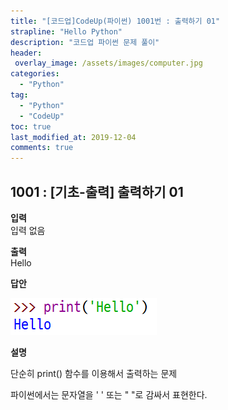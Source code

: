 ```yaml
---
title: "[코드업]CodeUp(파이썬) 1001번 : 출력하기 01"
strapline: "Hello Python"
description: "코드업 파이썬 문제 풀이"
header:
 overlay_image: /assets/images/computer.jpg
categories:
  - "Python"
tag:
  - "Python"
  - "CodeUp"
toc: true
last_modified_at: 2019-12-04
comments: true
---
```


## 1001 : [기초-출력] 출력하기 01


**입력**<br>
입력 없음

**출력**<br>
Hello


**답안**<br>

![a1001](/assets/images/1001.jpg)


**설명**

단순히 print() 함수를 이용해서 출력하는 문제<br>

파이썬에서는 문자열을 ' ' 또는 " "로 감싸서 표현한다. 

